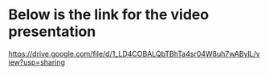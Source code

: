 # Below is the link for the video presentation
https://drive.google.com/file/d/1_LD4COBALQbTBhTa4sr04W8uh7wABylL/view?usp=sharing
